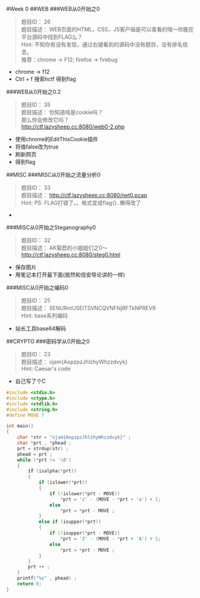 #Week 0
##WEB
###WEB从0开始之0
>题目ID： 26<br>
>题目描述： WEB页面的HTML，CSS，JS客户端是可以查看的哦～你能在平台源码中找到FLAG么？<br>
>Hint: 不知你有没有发现，通过右键看到的源码中没有题目，没有排名信息。<br>
>推荐：chrome -> F12; firefox -> firebug<br>

* chrome -> f12
* Ctrl + f 搜索hctf 得到flag<br>

###WEB从0开始之0.2
>题目ID： 35<br>
>题目描述： 你知道啥是cookie吗？<br>
>那么你会修改它吗？<br>
>http://ctf.lazysheep.cc:8080/web0-2.php<br>

* 使用chrome的EditThisCookie插件<br>
* 将值false改为true<br>
* 刷新网页<br>
* 得到flag<br>

##MISC
###MISC从0开始之流量分析0
>题目ID： 33<br>
题目描述： http://ctf.lazysheep.cc:8080/net0.pcap<br>
Hint: PS: FLAG打错了。。格式变成flag{}..懒得改了<br>

* 

###MISC从0开始之Steganography0
>题目ID： 32<br>
题目描述： AK菊苣的小姐姐们之0～<br>
http://ctf.lazysheep.cc:8080/steg0.html<br>

* 保存图片<br>
* 用笔记本打开最下面(居然和信安导论讲的一样)<br>

###MISC从0开始之编码0
>题目ID： 25<br>
题目描述： SENURntUSElTSVNCQVNFNjRFTkNPREV9<br>
Hint: base系列编码<br>

* 站长工具base64解码

##CRYPTO
###密码学从0开始之0
>题目ID： 23<br>
题目描述： ojam{AopzpzJhlzhyWhzzdvyk}<br>
Hint: Caesar's code<br>

* 自己写了个C
~~~c
#include <stdio.h>
#include <ctype.h>
#include <stdlib.h>
#include <string.h>
#define MOVE 7

int main()
{
    char *str = "ojam{AopzpzJhlzhyWhzzdvyk}" ;
    char *prt , *phead ;
    prt = strdup(str) ;
    phead = prt ;
    while (*prt != '\0')
    {
        if (isalpha(*prt))
        {
            if (islower(*prt))
            {
                if (!islower(*prt - MOVE))
                    *prt = 'z' - (MOVE - *prt + 'a') + 1;
                else
                    *prt = *prt - MOVE ;
            }
            else if (isupper(*prt))
            {
                if (!isupper(*prt - MOVE))
                    *prt = 'Z' - (MOVE - *prt + 'A') + 1;
                else
                    *prt = *prt - MOVE ;
            }
        }
        prt ++ ;
    }
    printf("%s" , phead) ;
    return 0;
}

